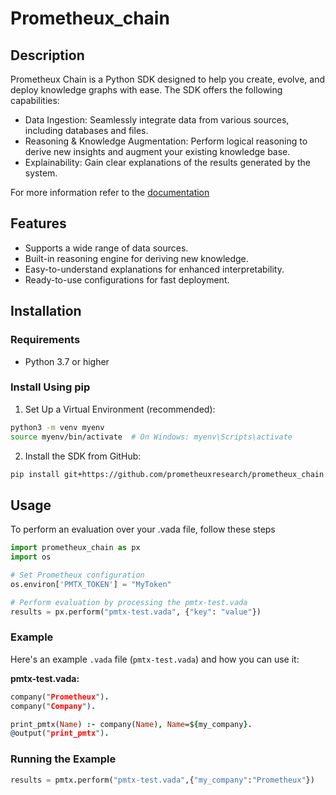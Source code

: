 # Prometheux_chain

## Description
Prometheux Chain is a Python SDK designed to help you create, evolve, and deploy knowledge graphs with ease. The SDK offers the following capabilities:

- Data Ingestion: Seamlessly integrate data from various sources, including databases and files.
- Reasoning & Knowledge Augmentation: Perform logical reasoning to derive new insights and augment your existing knowledge base.
- Explainability: Gain clear explanations of the results generated by the system.

For more information refer to the [documentation](https://prometheux.co.uk/docs/sdk)

## Features
- Supports a wide range of data sources.
- Built-in reasoning engine for deriving new knowledge.
- Easy-to-understand explanations for enhanced interpretability.
- Ready-to-use configurations for fast deployment.

## Installation

### Requirements
- Python 3.7 or higher

### Install Using pip

1. Set Up a Virtual Environment (recommended):

```bash
python3 -m venv myenv
source myenv/bin/activate  # On Windows: myenv\Scripts\activate
```

2. Install the SDK from GitHub:

```bash
pip install git+https://github.com/prometheuxresearch/prometheux_chain.git
````

## Usage 

To perform an evaluation over your .vada file, follow these steps

```python
import prometheux_chain as px
import os

# Set Prometheux configuration
os.environ['PMTX_TOKEN'] = "MyToken"

# Perform evaluation by processing the pmtx-test.vada
results = px.perform("pmtx-test.vada", {"key": "value"})
```

### Example

Here's an example `.vada` file (`pmtx-test.vada`) and how you can use it:

**pmtx-test.vada:**

```prolog
company("Prometheux").
company("Company").

print_pmtx(Name) :- company(Name), Name=${my_company}.
@output("print_pmtx").
```

### Running the Example


```python
results = pmtx.perform("pmtx-test.vada",{"my_company":"Prometheux"})
```
